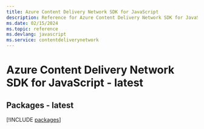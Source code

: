 ```yaml
---
title: Azure Content Delivery Network SDK for JavaScript
description: Reference for Azure Content Delivery Network SDK for JavaScript
ms.date: 02/15/2024
ms.topic: reference
ms.devlang: javascript
ms.service: contentdeliverynetwork
---
```

# Azure Content Delivery Network SDK for JavaScript - latest
## Packages - latest
[!INCLUDE [packages](content-delivery-network-index.md)]